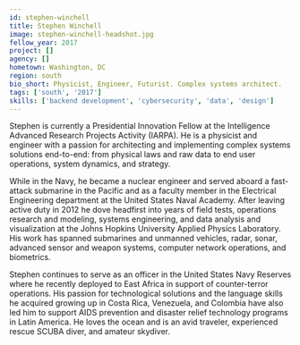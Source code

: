 ```yaml
---
id: stephen-winchell
title: Stephen Winchell
image: stephen-winchell-headshot.jpg
fellow_year: 2017
project: []
agency: []
hometown: Washington, DC
region: south
bio_short: Physicist, Engineer, Futurist. Complex systems architect.
tags: ['south', '2017']
skills: ['backend development', 'cybersecurity', 'data', 'design']
---
```


Stephen is currently a Presidential Innovation Fellow at the Intelligence Advanced Research Projects Activity (IARPA). He is a physicist and engineer with a passion for architecting and implementing complex systems solutions end-to-end: from physical laws and raw data to end user operations, system dynamics, and strategy.

While in the Navy, he became a nuclear engineer and served aboard a fast-attack submarine in the Pacific and as a faculty member in the Electrical Engineering department at the United States Naval Academy. After leaving active duty in 2012 he dove headfirst into years of field tests, operations research and modeling, systems engineering, and data analysis and visualization at the Johns Hopkins University Applied Physics Laboratory. His work has spanned submarines and unmanned vehicles, radar, sonar, advanced sensor and weapon systems, computer network operations, and biometrics.

Stephen continues to serve as an officer in the United States Navy Reserves where he recently deployed to East Africa in support of counter-terror operations. His passion for technological solutions and the language skills he acquired growing up in Costa Rica, Venezuela, and Colombia have also led him to support AIDS prevention and disaster relief technology programs in Latin America. He loves the ocean and is an avid traveler, experienced rescue SCUBA diver, and amateur skydiver.
